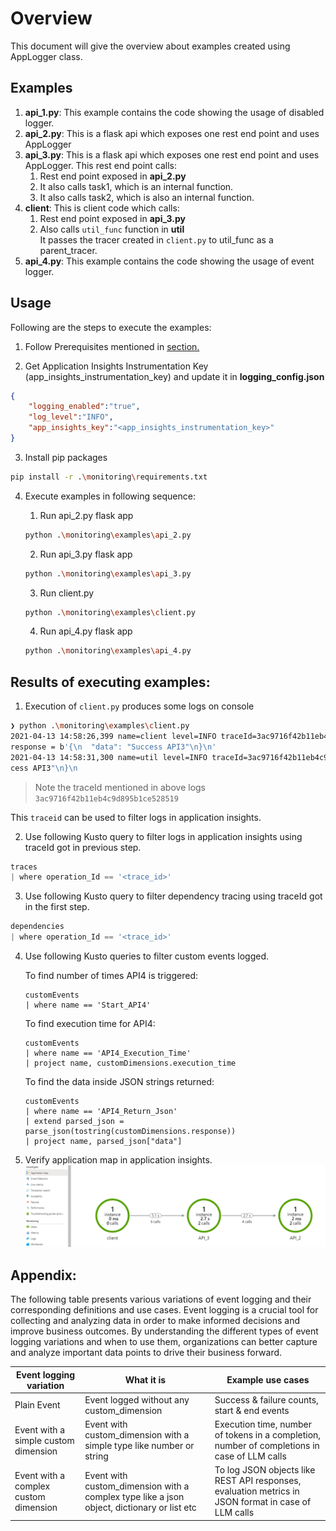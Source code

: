 # Overview

This document will give the overview about examples created using AppLogger class.

## Examples

1. **api_1.py**: This example contains the code showing the usage of disabled logger.
1. **api_2.py**: This is a flask api which exposes one rest end point and uses AppLogger
1. **api_3.py**: This is a flask api which exposes one rest end point and uses AppLogger. This rest end point calls:
    1. Rest end point exposed in **api_2.py**
    1. It also calls task1, which is an internal function.
    1. It also calls task2, which is also an internal function.
1. **client**: This is client code which calls:
    1. Rest end point exposed in **api_3.py**
    1. Also calls `util_func` function in **util**  
    It passes the tracer created in `client.py` to util_func as a parent_tracer.
1. **api_4.py**: This example contains the code showing the usage of event logger.

## Usage

Following are the steps to execute the examples:

1. Follow Prerequisites mentioned in [section.](../../README.md#prerequisites-for-using-applogger)

1. Get Application Insights Instrumentation Key (app_insights_instrumentation_key) and update it in **logging_config.json**

```json
{
    "logging_enabled":"true",
    "log_level":"INFO",
    "app_insights_key":"<app_insights_instrumentation_key>"
}
```

3. Install pip packages

```bash
pip install -r .\monitoring\requirements.txt
```

4. Execute examples in following sequence:

    1. Run api_2.py flask app

    ```bash
    python .\monitoring\examples\api_2.py 
    ```

    2. Run api_3.py flask app

    ```bash
    python .\monitoring\examples\api_3.py 
    ```

    3. Run client.py 

    ```bash
    python .\monitoring\examples\client.py 
    ```
    4. Run api_4.py flask app

    ```bash
    python .\monitoring\examples\api_4.py 
    ```

## Results of executing examples:

1. Execution of `client.py` produces some logs on console
```sh
❯ python .\monitoring\examples\client.py
2021-04-13 14:58:26,399 name=client level=INFO traceId=3ac9716f42b11eb4c9d895b1ce528519 spanId=0000000000000000 Calling api 3
response = b'{\n  "data": "Success API3"\n}\n'
2021-04-13 14:58:31,300 name=util level=INFO traceId=3ac9716f42b11eb4c9d895b1ce528519 spanId=d0c25ebf22957d7e In util_func
cess API3"\n}\n
```

> Note the traceId mentioned in above logs `3ac9716f42b11eb4c9d895b1ce528519`

This `traceid` can be used to filter logs in application insights.

2. Use following Kusto query to filter logs in application insights using traceId got in previous step.

```py
traces
| where operation_Id == '<trace_id>'

```

3. Use following Kusto query to filter dependency tracing using traceId got in the first step.

```py
dependencies
| where operation_Id == '<trace_id>'

```

4. Use following Kusto queries to filter custom events logged.

    To find number of times API4 is triggered:

    ```kusto
    customEvents
    | where name == 'Start_API4'

    ```
    To find execution time for API4:

    ```kusto
    customEvents
    | where name == 'API4_Execution_Time'
    | project name, customDimensions.execution_time

    ```
    To find the data inside JSON strings returned:

    ```kusto
    customEvents
    | where name == 'API4_Return_Json'
    | extend parsed_json = parse_json(tostring(customDimensions.response))
    | project name, parsed_json["data"]

    ```

5. Verify application map in application insights. 
![alt text](../img/application_map.png)

## Appendix:

The following table presents various variations of event logging and their corresponding definitions and use cases. Event logging is a crucial tool for collecting and analyzing data in order to make informed decisions and improve business outcomes. By understanding the different types of event logging variations and when to use them, organizations can better capture and analyze important data points to drive their business forward.

| Event logging variation               | What it is                                                                                   | Example use cases                                                                                      |
| ------------------------------------- | -------------------------------------------------------------------------------------------- | -------------------------------------------------------------------------------------------------------|
| Plain Event                           | Event logged without any custom_dimension                                                    | Success & failure counts, start & end events                                                           |
| Event with a simple custom dimension  | Event with custom_dimension with a simple type like number or string                         | Execution time, number of tokens in a completion, number of completions in case of LLM calls           |
| Event with a complex custom dimension | Event with custom_dimension with a complex type like a json object, dictionary or list etc   | To log JSON objects like REST API responses, evaluation metrics in JSON format in case of LLM calls    |
